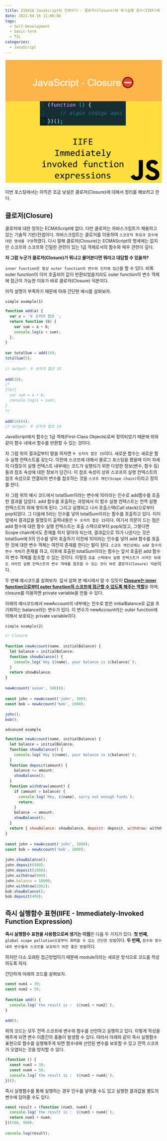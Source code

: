 ```yaml
---
title: 210416 JavaScript와 친해지기 - 클로저(Closure)와 즉시실행 함수(IIEF)에 대한 이야기
date: 2021-04-16 11:00:00
tags:
  - Self-Development
  - basic-term
  - TIL
categories:
  - JavaScript
---
```


<div align="center">
  <img src="/images/post_images/210416_closure_iife_img.png" alt="Closure와 IIFE">
</div>

이번 포스팅에서는 아직은 조금 낯설은 클로저(Closure)에 대해서 정리를 해보려고 한다.

## 클로저(Closure)

클로저에 대한 정의는 ECMAScript에 없다. 다만 클로저는 자바스크립트가 채용하고 있는 기술적 기반/컨셉이다.
자바스크립트는 클로저를 이용하여 `스코프적 특징과 함수에 대한 명세를 구현`하였다.
다시 말해 클로저(Closure)는 ECMAScript의 명세에는 없지만 스코프와 스코프와 긴밀한 관련이 있는 1급 객체로서의 함수와 매우 관련이 깊다.

**자 그럼 누군가 클로저(Closure)가 뭐냐고 물어본다면 뭐라고 대답할 수 있을까?**

`inner function은 항상 outer function의 변수와 인자에 접근`을 할 수 있다. 비록 outer function이 이미 호출되어 값이 반환되었을지라도 outer function의 변수 객체에 접근이 가능한 이유가 바로 클로저(Closure) 덕분이다.

아직 설명이 부족하기 때문에 아래 간단한 예시를 살펴보자.

`simple example(1)`

```javascript
function add(a) {
  var x = '두 숫자의 합은 ';
  return function (b) {
    var sum = a + b;
    console.log(x + sum);
  };
}

var totalSum = add(10);
totalSum(5);

// output: 두 숫자의 합은 15

add(10);
/*
ƒ(b){
  var sum = a + b;
  console.log(x + sum);
}
*/

add(10)(4);
// output: 두 숫자의 합은 14
```

JavaScript에서 함수는 1급 객체(First-Class Objects)로써 정의되었기 때문에 위와같이 함수 내에서 함수를 반환할 수 있는 것이다.

자 그럼 위의 결과값부터 말을 하자면 `두 숫자의 합은 15`이다. 새로운 함수는 새로운 함수 실행 컨텍스트를 갖는다. 이전에 스코프에 대해서 블로그 포스팅을 했을때 이미 자세히 다뤘듯이 실행 컨텍스트 내부에는 코드가 실행되기 위한 다양한 정보(변수, 함수 등)들과 참조 속성에 대한 정보가 담긴다. 이 참조 속성이 상위 스코프의 실행 컨텍스트의 참조 속성으로 연결되어 변수를 참조하는 것을 `스코프 체인(Scope chain)`이라고 정의를 한다.

  <!-- more -->

자 그럼 위의 예시 코드에서 totalSum이라는 변수에 10이라는 인수로 add함수를 호출한 결과를 담았다. add 함수를 호출하는 과정에서 이 함수 실행 컨텍스트는 전역 실행 컨텍스트의 위에 쌓이게 된다. 그리고 실행되고 나서 호출스택(Call stack)으로부터 pop되었다. 그 다음에 5라는 인수를 넣어 totalSum이라는 함수를 호출하고 있다.
이미 앞에서 결과값을 말했듯이 출력내용은 `두 숫자의 합은 15`이다.
여기서 의문이 드는 점은 add 함수에 대한 함수 실행 컨텍스트는 호출 스택으로부터 pop되었고, 그렇다면 Scope chain에서도 존재를 하지 말아야 되는데, 결과값으로 15가 나온다는 것은 totalSum에 5의 인수를 넣어 호출하기 이전에 10이라는 인수를 넣어 add 함수를 호출한 것에 대한 변수 객체는 여전히 존재를 한다는 말이 된다.
`스코프 체인상에는 add 함수의 변수 객체`가 존재를 하고, 이후에 호출된 totalSum이라는 함수는 앞서 호출된 add 함수의 변수 객체를 참조할 수 있는 것이다. 이렇듯 `호출 스택에서 실행 컨텍스트가 사라진 뒤에도 사라진 실행 컨텍스트의 변수 객체를 참조할 수 있는 것이 바로 클로저(Closure) 덕분`이다.

두 번째 예시코드를 살펴보자. 앞서 살펴 본 예시에서 알 수 있듯이 <ins><b>Closure는 inner function으로부터 outer function의 스코프에 접근할 수 있도록 해주는 역할</b></ins>을 하며,
closure를 이용하면 private variable을 만들 수 있다.

아래의 예시코드에서 newAccount의 내부에는 인수로 받은 initialBalance로 값을 초기화하는 balance라는 변수가 있다. 이 변수가 newAccount라는 outer function에 의해서 보호되는 private variable이다.

`simple example(2)`

```javascript
// Closure

function newAccount(name, initialBalance) {
  let balance = initialBalance;
  function showBalance() {
    console.log(`Hey ${name}, your balance is ${balance}`);
  }
  return showBalance;
}

newAccount('susan', 500)();

const john = newAccount('john', 300);
const bob = newAccount('bob', 1000);

john();
bob();
```

`advanced example`

```javascript
function newAccount(name, initialBalance) {
  let balance = initialBalance;
  function showBalance() {
    console.log(`Hey ${name}, your balance is ${balance}`);
  }
  function deposit(amount) {
    balance += amount;
    showBalance();
  }
  function withdraw(amount) {
    if (amount > balance) {
      console.log(`Hey, ${name}, sorry not enough funds`);
      return;
    }
    balance -= amount;
    showBalance();
  }
  return { showBalance: showBalance, deposit: deposit, withdraw: withdraw };
}

const john = newAccount('john', 1000);
const bob = newAccount('bob', 1000);

john.showBalance();
john.deposit(400);
john.deposit(1000);
john.withdraw(400);
john.balance = 10000;
john.withdraw(2001);
bob.showBalance();
bob.deposit(400);
```

## **즉시 실행함수 표현(IIFE - Immediately-Invoked Function Expression)**

**즉시 실행함수 표현을 사용함으로써 생기는 이점**은 다음 두 가지가 있다.
**첫 번째,** `global scope pollution으로부터 회피할 수 있는 간단한 방법`이다.
**두 번째,** `함수와 함수내의 변수들의 스코프를 보호하기 위한 좋은 방법`이다.

하지만 다소 오래된 접근방법이기 때문에 module이라는 새로운 방식으로 코드를 작성하도록 하자.

간단하게 아래의 코드를 살펴보자.

```javascript
const num1 = 30;
const num2 = 50;

function add() {
  console.log(`the result is :  ${num1 + num2}`);
}

add();
```

위의 코드는 모두 전역 스코프에 변수와 함수를 선언하고 실행하고 있다. 이렇게 작성을 해주게 되면 변수 이름간의 충돌이 발생할 수 있다. 따라서 아래와 같이 즉시 실행함수 표현으로 함수를 실행해주게 되면 함수내에 선언된 변수를 보호할 수 있고 전역 스코프가 오염되는 것을 방지할 수 있다.

```javascript
(function () {
  const num3 = 30;
  const num4 = 50;
  console.log(`the result is :  ${num3 + num4}`);
})();
```

즉시 실행함수를 통해 실행하는 경우 인수를 넣어줄 수도 있고 실행한 결과값을 별도의 변수에 담아줄 수도 있다.

```javascript
const result = (function (num3, num4) {
  console.log(`the result is :  ${num3 + num4}`);
  return num3 + num4;
})(500, 900);

console.log(result);
```
